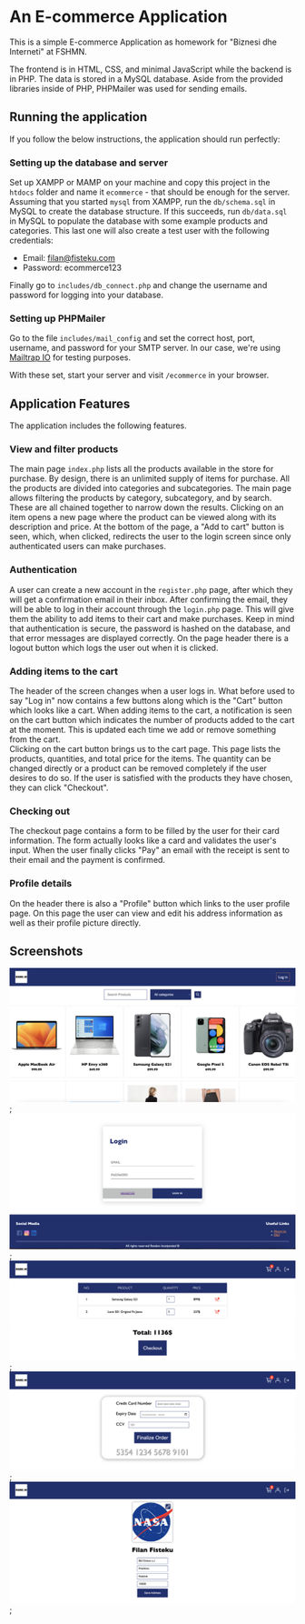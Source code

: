 # An E-commerce Application

This is a simple E-commerce Application as homework for "Biznesi dhe Interneti" at FSHMN.  
  
The frontend is in HTML, CSS, and minimal JavaScript while the backend is in PHP. The data is stored in a MySQL database. Aside from the provided libraries inside of PHP, PHPMailer was used for sending emails.

## Running the application
If you follow the below instructions, the application should run perfectly:

### Setting up the database and server
Set up XAMPP or MAMP on your machine and copy this project in the `htdocs` folder and name it `ecommerce` - that should be enough for the server. Assuming that you started `mysql` from XAMPP, run the `db/schema.sql` in MySQL to create the database structure. If this succeeds, run `db/data.sql` in MySQL to populate the database with some example products and categories. This last one will also create a test user with the following credentials:

- Email: filan@fisteku.com
- Password: ecommerce123

Finally go to `includes/db_connect.php` and change the username and password for logging into your database.

### Setting up PHPMailer
Go to the file `includes/mail_config` and set the correct host, port, username, and password for your SMTP server. In our case, we're using [Mailtrap IO](https://www.mailtrap.io) for testing purposes.
  
With these set, start your server and visit `/ecommerce` in your browser.

## Application Features

The application includes the following features.

### View and filter products
The main page `index.php` lists all the products available in the store for purchase. By design, there is an unlimited supply of items for purchase. All the products are divided into categories and subcategories. The main page allows filtering the products by category, subcategory, and by search. These are all chained together to narrow down the results. Clicking on an item opens a new page where the product can be viewed along with its description and price. At the bottom of the page, a "Add to cart" button is seen, which, when clicked, redirects the user to the login screen since only authenticated users can make purchases.

### Authentication
A user can create a new account in the `register.php` page, after which they will get a confirmation email in their inbox. After confirming the email, they will be able to log in their account through the `login.php` page. This will give them the ability to add items to their cart and make purchases. Keep in mind that authentication is secure, the password is hashed on the database, and that error messages are displayed correctly. On the page header there is a logout button which logs the user out when it is clicked.

### Adding items to the cart
The header of the screen changes when a user logs in. What before used to say "Log in" now contains a few buttons along which is the "Cart" button which looks like a cart. When adding items to the cart, a notification is seen on the cart button which indicates the number of products added to the cart at the moment. This is updated each time we add or remove something from the cart.  
Clicking on the cart button brings us to the cart page. This page lists the products, quantities, and total price for the items. The quantity can be changed directly or a product can be removed completely if the user desires to do so. If the user is satisfied with the products they have chosen, they can click "Checkout".

### Checking out
The checkout page contains a form to be filled by the user for their card information. The form actually looks like a card and validates the user's input. When the user finally clicks "Pay" an email with the receipt is sent to their email and the payment is confirmed.

### Profile details
On the header there is also a "Profile" button which links to the user profile page. On this page the user can view and edit his address information as well as their profile picture directly.

## Screenshots
![The main page](assets/screenshots/screenshot-1.png);
![The login page](assets/screenshots/screenshot-2.png);
![The cart page](assets/screenshots/screenshot-3.png);
![The checkout page](assets/screenshots/screenshot-4.png);
![The profile page](assets/screenshots/screenshot-5.png);